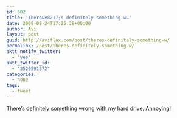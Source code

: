 ```yaml
---
id: 602
title: 'There&#8217;s definitely something w…'
date: 2009-08-24T17:25:39+00:00
author: Avi
layout: post
guid: http://aviflax.com/post/theres-definitely-something-w/
permalink: /post/theres-definitely-something-w/
aktt_notify_twitter:
  - 'yes'
aktt_twitter_id:
  - "3520591372"
categories:
  - none
tags:
  - tweet
---
```

There&#8217;s definitely something wrong with my hard drive. Annoying!